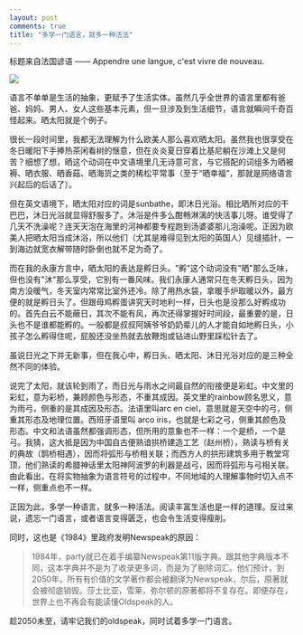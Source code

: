 ```yaml
---
layout: post
comments: true
title: "多学一门语言，就多一种活法"
---
```


标题来自法国谚语 —— Appendre une langue, c'est vivre de nouveau.

![](http://upload-images.jianshu.io/upload_images/19585-f0dc807138fa3ed5.jpg?imageMogr2/auto-orient/strip%7CimageView2/2/w/1240)

语言不单单是生活的抽象，更赋予了生活实体。虽然几乎全世界的语言里都有爸爸、妈妈、男人、女人这些基本元素，但一旦涉及到生活细节，语言就瞬间千奇百怪起来。晒太阳就是个例子。

很长一段时间里，我都无法理解为什么欧美人那么喜欢晒太阳。虽然我也很享受在冬日暖阳下手捧热茶闲看树的惬意，但在炎炎夏日穿着比基尼躺在沙滩上又是何苦？细想了想，晒这个动词在中文语境里几无诗意可言，与它搭配的词组多为晒被褥、晒衣服、晒香菇、晒海货之类的稀松平常事（至于“晒幸福”，那就是网络语言兴起后的后话了）。

但在英文语境下，晒太阳对应的词是sunbathe，即沐日光浴。相比晒所对应的干巴巴，沐日光浴就显得舒服多了。沐浴是件多么酣畅淋漓的快活事儿呀。谁受得了几天不洗澡呢？连天天泡在海里的河神都要专程跑到汤婆婆那儿泡澡呢。正因为欧美人把晒太阳当成沐浴，所以他们（尤其是难得见到太阳的英国人）见缝插针，一到海边就宽衣解带随时卧倒也就不足为奇了。

而在我的永康方言中，晒太阳的表达是孵日头。"孵"这个动词没有"晒"那么乏味，但也没有"沐"那么享受，它别有一番风味。我们永康人通常只在冬天孵日头，因为南方没暖气，冬天室内常常比室外还冷。除了用热水袋，拿暖手炉取暖以外，最方便的就是孵日头了。但跟母鸡孵蛋讲究天时地利一样，日头也是没那么好孵成功的。首先白云不能蔽日，其次不能有风，再次还得掌握好时间段，最重要的是，日头也不是谁都能孵的。一般都是叔叔阿姨爷爷奶奶辈儿的人才能自如地孵日头，小孩子怎么孵得住呢，屁股还没坐热就去放鞭炮或钻进山野里踩松针去了。

虽说日光之下并无新事，但在我心中，孵日头、晒太阳、沐日光浴对应的是三种全然不同的体验。

说完了太阳，就该轮到雨了，而日光与雨水之间最自然的衔接便是彩虹。中文里的彩虹，意为彩桥，兼顾颜色与形态，不重其成因。英文里的rainbow顾名思义，意为雨弓，侧重的是其成因及形态。法语里叫arc en ciel，意思就是天空中的弓，侧重其形态及地理位置。西班牙语里叫 arco iris，也就是七彩之弓，侧重其颜色及形态。中文和法语虽然都强调形态，但所用的意象也不一样：一个是桥，一个是弓。我猜，这大抵是因为中国自古便熟谙拱桥建造工艺（赵州桥），熟读与桥有关的典故（鹊桥相遇），因而将弧形与桥相关联；而西方人的拱形建筑多用于教堂穹顶，他们熟读的希腊神话里太阳神阿波罗的利器是战弓，因而将弧形与弓相关联。由此看出，在将实物抽象为语言符号的过程中，不同地域的人理解事物时切入点不一样，侧重点也不一样。

正因为此，多学一种语言，就多一种活法。阅读丰富生活也是一样的道理。反过来说，遗忘一门语言，或者语言变得匮乏，也会令生活变得瘦削。

同时，这也是《1984》里政府发明Newspeak的原因：
> 1984年，party就已在着手编纂Newspeak第11版字典。跟其他字典版本不同，这本字典并不是为了收录更多词，而是为了剔除词汇。他们预计，到2050年，所有有价值的文学著作都会被翻译为Newspeak，尔后，原著就会被彻底销毁。莎士比亚，雪莱，弥尔顿的原著都将不复存在。即便存在，世界上也不再会有能读懂Oldspeak的人。

趁2050未至，请牢记我们的oldspeak，同时试着多学一门语言。
